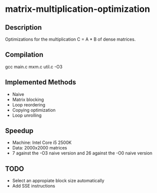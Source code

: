 # matrix-multiplication-optimization

## Description
Optimizations for the multiplication C = A * B of dense matrices.

## Compilation
gcc main.c mxm.c util.c -O3

## Implemented Methods
- Naive
- Matrix blocking
- Loop reordering
- Copying optimization
- Loop unrolling

## Speedup
- Machine: Intel Core i5 2500K
- Data: 2000x2000 matrices
- 7 against the -O3 naive version and 26 against the -O0 naive version

## TODO
- Select an appropiate block size automatically
- Add SSE instructions
